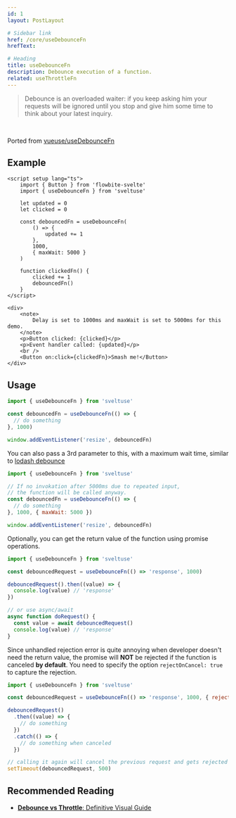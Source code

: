 ```yaml
---
id: 1
layout: PostLayout

# Sidebar link
href: /core/useDebounceFn
hrefText:

# Heading
title: useDebounceFn
description: Debounce execution of a function.
related: useThrottleFn
---
```


> Debounce is an overloaded waiter: if you keep asking him your requests will be ignored until you stop and give him some time to think about your latest inquiry.

<br/>

Ported from [vueuse/useDebounceFn](https://vueuse.org/core/useDebounceFn)

## Example
```svelte example
<script setup lang="ts">
	import { Button } from 'flowbite-svelte'
	import { useDebounceFn } from 'sveltuse'

	let updated = 0
	let clicked = 0

	const debouncedFn = useDebounceFn(
		() => {
			updated += 1
		},
		1000,
		{ maxWait: 5000 }
	)

	function clickedFn() {
		clicked += 1
		debouncedFn()
	}
</script>

<div>
	<note>
		Delay is set to 1000ms and maxWait is set to 5000ms for this demo.
	</note>
	<p>Button clicked: {clicked}</p>
	<p>Event handler called: {updated}</p>
	<br />
	<Button on:click={clickedFn}>Smash me!</Button>
</div>
```

## Usage

```js
import { useDebounceFn } from 'sveltuse'

const debouncedFn = useDebounceFn(() => {
  // do something
}, 1000)

window.addEventListener('resize', debouncedFn)
```

You can also pass a 3rd parameter to this, with a maximum wait time, similar to [lodash debounce](https://lodash.com/docs/4.17.15#debounce)

```js
import { useDebounceFn } from 'sveltuse'

// If no invokation after 5000ms due to repeated input,
// the function will be called anyway.
const debouncedFn = useDebounceFn(() => {
  // do something
}, 1000, { maxWait: 5000 })

window.addEventListener('resize', debouncedFn)
```

Optionally, you can get the return value of the function using promise operations.

```js
import { useDebounceFn } from 'sveltuse'

const debouncedRequest = useDebounceFn(() => 'response', 1000)

debouncedRequest().then((value) => {
  console.log(value) // 'response'
})

// or use async/await
async function doRequest() {
  const value = await debouncedRequest()
  console.log(value) // 'response'
}
```

Since unhandled rejection error is quite annoying when developer doesn't need the return value, the promise will **NOT** be rejected if the function is canceled **by default**. You need to specify the option `rejectOnCancel: true` to capture the rejection.

```js
import { useDebounceFn } from 'sveltuse'

const debouncedRequest = useDebounceFn(() => 'response', 1000, { rejectOnCancel: true })

debouncedRequest()
  .then((value) => {
    // do something
  })
  .catch(() => {
    // do something when canceled
  })

// calling it again will cancel the previous request and gets rejected
setTimeout(debouncedRequest, 500)
```
## Recommended Reading

- [**Debounce vs Throttle**: Definitive Visual Guide](https://redd.one/blog/debounce-vs-throttle)